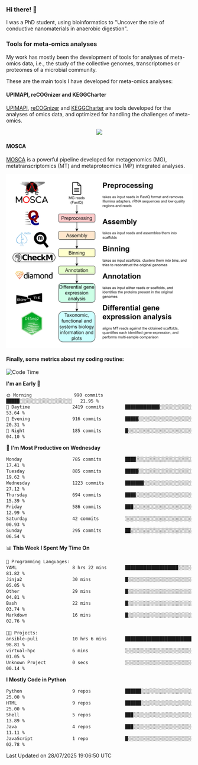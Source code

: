 ### Hi there! 👋

I was a PhD student, using bioinformatics to "Uncover the role of conductive nanomaterials in anaerobic digestion".

### Tools for meta-omics analyses

My work has mostly been the development of tools for analyses of meta-omics data, i.e., the study of the collective genomes, transcriptomes or proteomes of a microbial community.

These are the main tools I have developed for meta-omics analyses:

#### UPIMAPI, reCOGnizer and KEGGCharter

[UPIMAPI](https://github.com/iquasere/UPIMAPI), [reCOGnizer](https://github.com/iquasere/reCOGnizer) and [KEGGCharter](https://github.com/iquasere/KEGGCharter) are tools developed for the analyses of omics data, and optimized for handling the challenges of meta-omics.

<p align="center">
    <img src="assets/annotation_paper.png">
</p>

#### MOSCA

[MOSCA](https://github.com/iquasere/MOSCA) is a powerful pipeline developed for metagenomics (MG), metatranscriptomics (MT) and metaproteomics (MP) integrated analyses.

<p align="center">
    <img src="assets/mosca_workflow.png" align="center" width="700">
</p>


#### Finally, some metrics about my coding routine:

<!--START_SECTION:waka-->
![Code Time](http://img.shields.io/badge/Code%20Time-997%20hrs%2040%20mins-blue)

**I'm an Early 🐤** 

```text
🌞 Morning                990 commits         █████░░░░░░░░░░░░░░░░░░░░   21.95 % 
🌆 Daytime                2419 commits        █████████████░░░░░░░░░░░░   53.64 % 
🌃 Evening                916 commits         █████░░░░░░░░░░░░░░░░░░░░   20.31 % 
🌙 Night                  185 commits         █░░░░░░░░░░░░░░░░░░░░░░░░   04.10 % 
```
📅 **I'm Most Productive on Wednesday** 

```text
Monday                   785 commits         ████░░░░░░░░░░░░░░░░░░░░░   17.41 % 
Tuesday                  885 commits         █████░░░░░░░░░░░░░░░░░░░░   19.62 % 
Wednesday                1223 commits        ███████░░░░░░░░░░░░░░░░░░   27.12 % 
Thursday                 694 commits         ████░░░░░░░░░░░░░░░░░░░░░   15.39 % 
Friday                   586 commits         ███░░░░░░░░░░░░░░░░░░░░░░   12.99 % 
Saturday                 42 commits          ░░░░░░░░░░░░░░░░░░░░░░░░░   00.93 % 
Sunday                   295 commits         ██░░░░░░░░░░░░░░░░░░░░░░░   06.54 % 
```


📊 **This Week I Spent My Time On** 

```text
💬 Programming Languages: 
YAML                     8 hrs 22 mins       ████████████████████░░░░░   81.82 % 
Jinja2                   30 mins             █░░░░░░░░░░░░░░░░░░░░░░░░   05.05 % 
Other                    29 mins             █░░░░░░░░░░░░░░░░░░░░░░░░   04.81 % 
Bash                     22 mins             █░░░░░░░░░░░░░░░░░░░░░░░░   03.74 % 
Markdown                 16 mins             █░░░░░░░░░░░░░░░░░░░░░░░░   02.76 % 

🐱‍💻 Projects: 
ansible-puli             10 hrs 6 mins       █████████████████████████   98.81 % 
virtual-hpc              6 mins              ░░░░░░░░░░░░░░░░░░░░░░░░░   01.05 % 
Unknown Project          0 secs              ░░░░░░░░░░░░░░░░░░░░░░░░░   00.14 % 
```

**I Mostly Code in Python** 

```text
Python                   9 repos             ██████░░░░░░░░░░░░░░░░░░░   25.00 % 
HTML                     9 repos             ██████░░░░░░░░░░░░░░░░░░░   25.00 % 
Shell                    5 repos             ███░░░░░░░░░░░░░░░░░░░░░░   13.89 % 
Java                     4 repos             ███░░░░░░░░░░░░░░░░░░░░░░   11.11 % 
JavaScript               1 repo              █░░░░░░░░░░░░░░░░░░░░░░░░   02.78 % 
```




 Last Updated on 28/07/2025 19:06:50 UTC
<!--END_SECTION:waka-->

